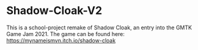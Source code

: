 # Shadow-Cloak-V2
This is a school-project remake of Shadow Cloak, an entry into the GMTK Game Jam 2021. The game can be found here: https://mynameismvn.itch.io/shadow-cloak
